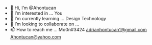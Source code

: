 - 👋 Hi, I’m @Ahontucan
- 👀 I’m interested in ... You
- 🌱 I’m currently learning ... Design Technology
- 💞️ I’m looking to collaborate on ...
- 📫 How to reach me ... Mo0n#3424 adrianhontucan1@gmail.com Ahontucan@yahoo.com

<!---
Ahontucan/Ahontucan is a ✨ special ✨ repository because its `README.md` (this file) appears on your GitHub profile.
You can click the Preview link to take a look at your changes.
--->
